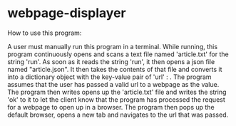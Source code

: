 # webpage-displayer



How to use this program:

A user must manually run this program in a terminal.
While running, this program continuously opens and scans a text file named 'article.txt' for the string 'run'.
As soon as it reads the string 'run', it then opens a json file named "article.json".
It then takes the contents of that file and converts it into a dictionary object  with the key-value pair
of 'url' : <valid url> . The program assumes that the user has passed a valid url to a webpage as the value.
The program then writes opens up the 'article.txt' file and writes the string 'ok' to it to let the client know
that the program has processed the request for a webpage to open up in a browser. The program then pops up the 
default browser, opens a new tab and navigates to the url that was passed.


